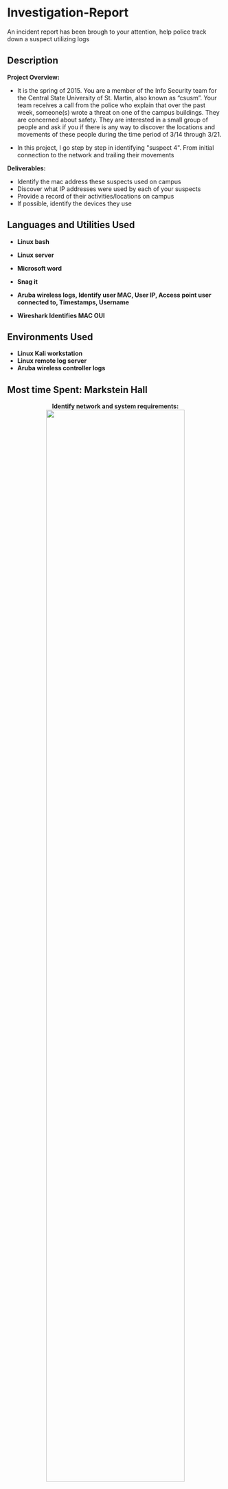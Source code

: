 # Investigation-Report
An incident report has been brough to your attention, help police track down a suspect utilizing logs



<h2>Description</h2>


<b>Project Overview:</b>
   - It is the spring of 2015. You are a member of the Info Security team for the Central State University of St. Martin, also known as “csusm”.  Your team receives a call from the police who explain that over the past week, someone(s) wrote a threat on one of the campus buildings.  They are concerned about safety.  They are interested in a small group of people and ask if you if there is any way to discover the locations and movements of these people during the time period of 3/14 through 3/21.

   - In this project, I go step by step in identifying "suspect 4". From initial connection to the network and trailing their movements

<b>Deliverables:</b> 
- Identify the mac address these suspects used on campus
- Discover what IP addresses were used by each of your suspects
-	Provide a record of their activities/locations on campus
- If possible, identify the devices they use

<h2>Languages and Utilities Used</h2>

- <b>Linux bash</b> 
- <b>Linux server</b>
- <b>Microsoft word</b>
- <b>Snag it</b>
- <b>Aruba wireless logs,
	Identify user MAC,
	User IP,
	Access point user connected to,
  Timestamps,
	Username<b/>

- <b>Wireshark
Identifies MAC OUI<b/>


<h2>Environments Used </h2>

- <b>Linux Kali workstation</b>
- <b>Linux remote log server</b>
- <b>Aruba wireless controller logs</b>

<h2>Most time Spent: Markstein Hall </h2>

<p align="center">
Identify network and system requirements: <br/>
<img src="https://i.imgur.com/wV6AGc9.png height="80%" width="80%" 
<br />
<br />
<p align="center">
  
<h2>Device Identification and Time Spent </h2>
<p align="center">
<img src="https://imgur.com/kJC1YXe.png" height="80%" width="80%" 
<br />
<br />
<p align="center">
  
<h2>Further investigation: <h2/>
<p align="center">
<img src="https://imgur.com/N1bYX6W.png" height="80%" width="80%" alt="Disk Sanitization Steps"/>
<br />
<br />
<p align="center">

  <h2>Suspect's movements: <h2/>
  <img src="https://imgur.com/HrxdLfJ.png" height="80%" width="80%" />
  <br />
  <br />
</p>

<h2> Methods </h2>
- <b>The method to obtain the evidence utilizing the logs from Mar14-21. This was a collection of logs from the DHCP and wireless logs to facilitate this analysis. Utilizing Linux commands, we were able to sort and find key identifiers to our suspect.  Due to the fields not labeled or easily readable, I queried every field to get the output we were looking for.  </b>


- <b> Queries used
 - grep -w "suspect4" wireless_log_extract.txt | awk '{print $1,$2,$3,$4, $10, $11, $12, $15, $21}'
Output:
Mar 23 15:33:51 authmgr[3670]: username=suspect4 MAC=d8:cf:9c:xx:xx:xx IP=192.168.0.111 AP=MH101-8e46 auth

This provided all  fields for the information we needed, date, time, username, MAC, IP, and access point name
- I also used the Wireshark OUI identifier to identify a device by it’s MAC address. 
 </b>

<h2>Summary </h2>

- <b>In summary, Suspect 4 predominantly frequented Markstein Hall, with secondary activity concentrated in Academics and University Hall. Their ingress and egress patterns suggest a focal point near the parking lot adjacent to the Markstein building. Suspect 37, on the other hand, was primarily active in ACD, USU, Arts, and Markstein areas. Their journey culminated at the University Student Union, as evidenced by their final logged activities.
Through thorough analysis of captured logs, we have developed the capability to precisely track the suspects' movements and pinpoint their locations at any given time duration. </b>

<p align="center">
 

<!--
 ```diff
- text in red
+ text in green
! text in orange
# text in gray
@@ text in purple (and bold)@@
```
--!>
